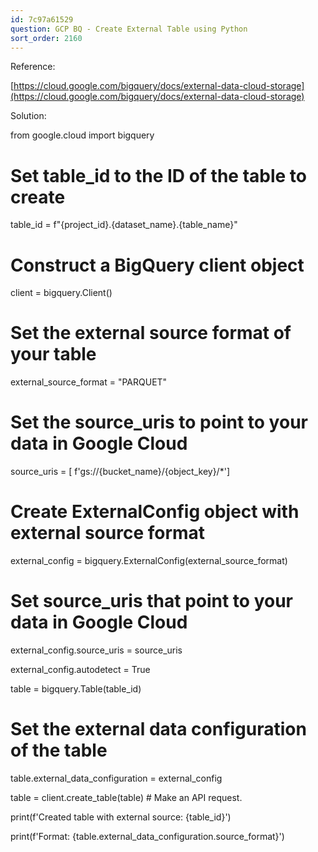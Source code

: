 ```yaml
---
id: 7c97a61529
question: GCP BQ - Create External Table using Python
sort_order: 2160
---
```


Reference:

[https://cloud.google.com/bigquery/docs/external-data-cloud-storage](https://cloud.google.com/bigquery/docs/external-data-cloud-storage)

Solution:

from google.cloud import bigquery

# Set table_id to the ID of the table to create

table_id = f"{project_id}.{dataset_name}.{table_name}"

# Construct a BigQuery client object

client = bigquery.Client()

# Set the external source format of your table

external_source_format = "PARQUET"

# Set the source_uris to point to your data in Google Cloud

source_uris = [ f'gs://{bucket_name}/{object_key}/*']

# Create ExternalConfig object with external source format

external_config = bigquery.ExternalConfig(external_source_format)

# Set source_uris that point to your data in Google Cloud

external_config.source_uris = source_uris

external_config.autodetect = True

table = bigquery.Table(table_id)

# Set the external data configuration of the table

table.external_data_configuration = external_config

table = client.create_table(table)  # Make an API request.

print(f'Created table with external source: {table_id}')

print(f'Format: {table.external_data_configuration.source_format}')

